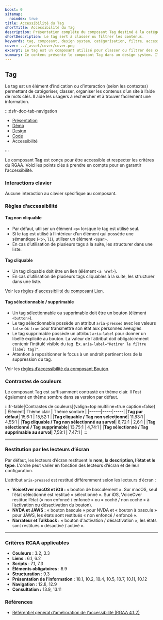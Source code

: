 ```yaml
---
boost: 0
sitemap:
  noindex: true
title: Accessibilité du Tag
shortTitle: Accessibilité du Tag
description: Présentation complète du composant Tag destiné à la catégorisation ou au filtrage de contenus dans une interface.
shortDescription: Le tag sert à classer ou filtrer les contenus.
keywords: tag, composant, design system, catégorisation, filtre, accessibilité, UI, UX, badge, interface, contenu
cover: ../_asset/cover/cover.png
excerpt: Le tag est un composant utilisé pour classer ou filtrer des contenus à l'aide de mots clés. Il s'adapte selon le contexte d'utilisation et respecte des règles éditoriales précises.
summary: Ce contenu présente le composant Tag dans un design system. Il explique ses usages principaux, notamment pour la catégorisation de contenus ou comme filtre interactif dans les interfaces. Des conseils pratiques et règles éditoriales y sont fournis pour garantir une intégration cohérente et accessible. Ce guide s’adresse aux designers et développeurs travaillant sur des interfaces nécessitant une organisation claire et intuitive de l’information.
---
```


## Tag

Le tag est un élément d’indication ou d’interaction (selon les contextes) permettant de catégoriser, classer, organiser les contenus d’un site à l’aide de mots clés. Il aide les usagers à rechercher et à trouver facilement une information.

:::dsfr-doc-tab-navigation

- [Présentation](../index.md)
- [Démo](../demo/index.md)
- [Design](../design/index.md)
- [Code](../code/index.md)
- Accessibilité

:::

Le composant **Tag** est conçu pour être accessible et respecter les critères du RGAA. Voici les points clés à prendre en compte pour en garantir l’accessibilité.

### Interactions clavier

Aucune interaction au clavier spécifique au composant.

### Règles d’accessibilité

#### Tag non cliquable

- Par défaut, utiliser un élément `<p>` lorsque le tag est utilisé seul.
- Si le tag est utilisé à l’intérieur d’un élément qui possède une sémantique (`<p>`, `li`), utiliser un élément `<span>`.
- En cas d’utilisation de plusieurs tags à la suite, les structurer dans une liste.

#### Tag cliquable

- Un tag cliquable doit être un lien (élément `<a href>`).
- En cas d’utilisation de plusieurs tags cliquables à la suite, les structurer dans une liste.

Voir les [règles d'accessibilité du composant Lien](../../../../link/_part/doc/accessibility/index.md#regles-d-accessibilite).

#### Tag sélectionnable / supprimable

- Un tag sélectionnable ou supprimable doit être un bouton (élément `<button>`).
- Le tag sélectionnable possède un attribut `aria-pressed` avec les valeurs `false` ou `true` pour transmettre son état aux personnes aveugles.
- Le tag supprimable possède un attribut `aria-label` pour donner un libellé explicite au bouton. La valeur de l’attribut doit obligatoirement contenir l’intitulé visible du tag. Ex. `aria-label="Retirer le filtre [label tag]"`.
- Attention à repositionner le focus à un endroit pertinent lors de la suppression du tag.

Voir les [règles d’accessibilité du composant Bouton](../../../../button/_part/doc/accessibility/index.md#regles-d-accessibilite).

### Contrastes de couleurs

Le composant Tag est suffisamment contrasté en thème clair. Il l’est également en thème sombre dans sa version par défaut.

:::fr-table[Contrastes de couleurs]{valign=top multiline=true caption=false}
| Élément|  Thème clair | Thème sombre |
|------|-----|-----|
|**Tag par défaut**| 15,6:1 | 15,52:1 |
|**Tag cliquable / Tag non sélectionné**| 11,83:1 | 4,55:1 |
|**Tag cliquable / Tag non sélectionné au survol**| 8,72:1 | 2,6:1 |
|**Tag sélectionné / Tag supprimable**| 13,75:1 | 4,74:1 |
|**Tag sélectionné / Tag supprimable au survol**| 7,58:1 | 7,47:1 |
:::

---

### Restitution par les lecteurs d’écran

Par défaut, les lecteurs d’écran restituent le **nom, la description, l’état et le type**. L’ordre peut varier en fonction des lecteurs d’écran et de leur configuration.

L’attribut `aria-pressed` est restitué différemment selon les lecteurs d’écran&nbsp;:

- **VoiceOver macOS et iOS&nbsp;:** «&nbsp;bouton de basculement&nbsp;». Sur macOS, seul l’état sélectionné est restitué «&nbsp;sélectionné&nbsp;». Sur iOS, VoiceOver restitue l’état («&nbsp;non enfoncé / enfoncé&nbsp;» ou «&nbsp;coché / non coché&nbsp;» à l’activation ou désactivation du bouton).
- **NVDA et JAWS&nbsp;:** «&nbsp;bouton bascule&nbsp;» pour NVDA et «&nbsp;bouton à bascule&nbsp;» pour JAWS, les états sont restitués «&nbsp;non enfoncé / enfoncé&nbsp;».
- **Narrateur et Talkback&nbsp;:** «&nbsp;bouton d'activation / désactivation&nbsp;», les états sont restitués «&nbsp;désactivé / activé&nbsp;».

---

### Critères RGAA applicables

- **Couleurs** : 3.2, 3.3
- **Liens** : 6.1, 6.2
- **Scripts** : 7.1, 7.3
- **Éléments obligatoires** : 8.9
- **Structuration** : 9.3
- **Présentation de l’information** : 10.1, 10.2, 10.4, 10.5, 10.7, 10.11, 10.12
- **Navigation** : 12.8, 12.9
- **Consultation&nbsp;:** 13.9, 13.11

### Références

- [Référentiel général d’amélioration de l’accessibilité (RGAA 4.1.2)](https://accessibilite.numerique.gouv.fr/methode/criteres-et-tests/)
